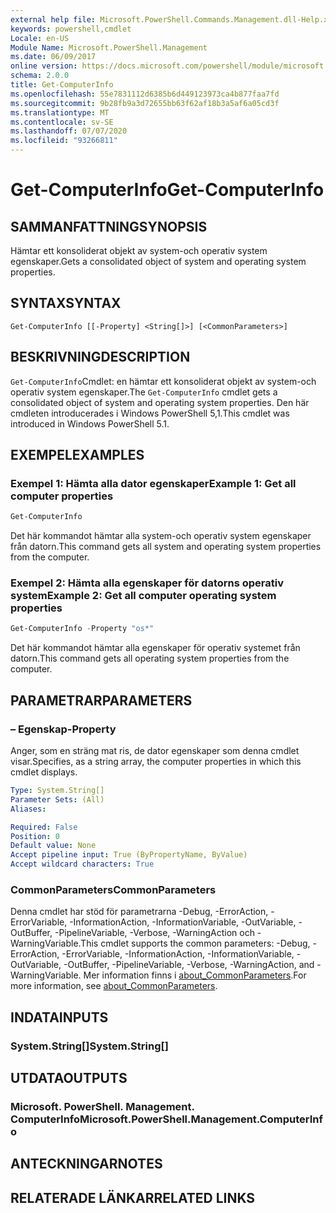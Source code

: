```yaml
---
external help file: Microsoft.PowerShell.Commands.Management.dll-Help.xml
keywords: powershell,cmdlet
Locale: en-US
Module Name: Microsoft.PowerShell.Management
ms.date: 06/09/2017
online version: https://docs.microsoft.com/powershell/module/microsoft.powershell.management/get-computerinfo?view=powershell-6&WT.mc_id=ps-gethelp
schema: 2.0.0
title: Get-ComputerInfo
ms.openlocfilehash: 55e7831112d6385b6d449123973ca4b877faa7fd
ms.sourcegitcommit: 9b28fb9a3d72655bb63f62af18b3a5af6a05cd3f
ms.translationtype: MT
ms.contentlocale: sv-SE
ms.lasthandoff: 07/07/2020
ms.locfileid: "93266811"
---
```

# <span data-ttu-id="b9ace-103">Get-ComputerInfo</span><span class="sxs-lookup"><span data-stu-id="b9ace-103">Get-ComputerInfo</span></span>

## <span data-ttu-id="b9ace-104">SAMMANFATTNING</span><span class="sxs-lookup"><span data-stu-id="b9ace-104">SYNOPSIS</span></span>
<span data-ttu-id="b9ace-105">Hämtar ett konsoliderat objekt av system-och operativ system egenskaper.</span><span class="sxs-lookup"><span data-stu-id="b9ace-105">Gets a consolidated object of system and operating system properties.</span></span>

## <span data-ttu-id="b9ace-106">SYNTAX</span><span class="sxs-lookup"><span data-stu-id="b9ace-106">SYNTAX</span></span>

```
Get-ComputerInfo [[-Property] <String[]>] [<CommonParameters>]
```

## <span data-ttu-id="b9ace-107">BESKRIVNING</span><span class="sxs-lookup"><span data-stu-id="b9ace-107">DESCRIPTION</span></span>

<span data-ttu-id="b9ace-108">`Get-ComputerInfo`Cmdlet: en hämtar ett konsoliderat objekt av system-och operativ system egenskaper.</span><span class="sxs-lookup"><span data-stu-id="b9ace-108">The `Get-ComputerInfo` cmdlet gets a consolidated object of system and operating system properties.</span></span>
<span data-ttu-id="b9ace-109">Den här cmdleten introducerades i Windows PowerShell 5,1.</span><span class="sxs-lookup"><span data-stu-id="b9ace-109">This cmdlet was introduced in Windows PowerShell 5.1.</span></span>

## <span data-ttu-id="b9ace-110">EXEMPEL</span><span class="sxs-lookup"><span data-stu-id="b9ace-110">EXAMPLES</span></span>

### <span data-ttu-id="b9ace-111">Exempel 1: Hämta alla dator egenskaper</span><span class="sxs-lookup"><span data-stu-id="b9ace-111">Example 1: Get all computer properties</span></span>

```powershell
Get-ComputerInfo
```

<span data-ttu-id="b9ace-112">Det här kommandot hämtar alla system-och operativ system egenskaper från datorn.</span><span class="sxs-lookup"><span data-stu-id="b9ace-112">This command gets all system and operating system properties from the computer.</span></span>

### <span data-ttu-id="b9ace-113">Exempel 2: Hämta alla egenskaper för datorns operativ system</span><span class="sxs-lookup"><span data-stu-id="b9ace-113">Example 2: Get all computer operating system properties</span></span>

```powershell
Get-ComputerInfo -Property "os*"
```

<span data-ttu-id="b9ace-114">Det här kommandot hämtar alla egenskaper för operativ systemet från datorn.</span><span class="sxs-lookup"><span data-stu-id="b9ace-114">This command gets all operating system properties from the computer.</span></span>

## <span data-ttu-id="b9ace-115">PARAMETRAR</span><span class="sxs-lookup"><span data-stu-id="b9ace-115">PARAMETERS</span></span>

### <span data-ttu-id="b9ace-116">– Egenskap</span><span class="sxs-lookup"><span data-stu-id="b9ace-116">-Property</span></span>

<span data-ttu-id="b9ace-117">Anger, som en sträng mat ris, de dator egenskaper som denna cmdlet visar.</span><span class="sxs-lookup"><span data-stu-id="b9ace-117">Specifies, as a string array, the computer properties in which this cmdlet displays.</span></span>

```yaml
Type: System.String[]
Parameter Sets: (All)
Aliases:

Required: False
Position: 0
Default value: None
Accept pipeline input: True (ByPropertyName, ByValue)
Accept wildcard characters: True
```

### <span data-ttu-id="b9ace-118">CommonParameters</span><span class="sxs-lookup"><span data-stu-id="b9ace-118">CommonParameters</span></span>

<span data-ttu-id="b9ace-119">Denna cmdlet har stöd för parametrarna -Debug, -ErrorAction, -ErrorVariable, -InformationAction, -InformationVariable, -OutVariable, -OutBuffer, -PipelineVariable, -Verbose, -WarningAction och -WarningVariable.</span><span class="sxs-lookup"><span data-stu-id="b9ace-119">This cmdlet supports the common parameters: -Debug, -ErrorAction, -ErrorVariable, -InformationAction, -InformationVariable, -OutVariable, -OutBuffer, -PipelineVariable, -Verbose, -WarningAction, and -WarningVariable.</span></span> <span data-ttu-id="b9ace-120">Mer information finns i [about_CommonParameters](../Microsoft.PowerShell.Core/About/about_CommonParameters.md).</span><span class="sxs-lookup"><span data-stu-id="b9ace-120">For more information, see [about_CommonParameters](../Microsoft.PowerShell.Core/About/about_CommonParameters.md).</span></span>

## <span data-ttu-id="b9ace-121">INDATA</span><span class="sxs-lookup"><span data-stu-id="b9ace-121">INPUTS</span></span>

### <span data-ttu-id="b9ace-122">System.String[]</span><span class="sxs-lookup"><span data-stu-id="b9ace-122">System.String[]</span></span>

## <span data-ttu-id="b9ace-123">UTDATA</span><span class="sxs-lookup"><span data-stu-id="b9ace-123">OUTPUTS</span></span>

### <span data-ttu-id="b9ace-124">Microsoft. PowerShell. Management. ComputerInfo</span><span class="sxs-lookup"><span data-stu-id="b9ace-124">Microsoft.PowerShell.Management.ComputerInfo</span></span>

## <span data-ttu-id="b9ace-125">ANTECKNINGAR</span><span class="sxs-lookup"><span data-stu-id="b9ace-125">NOTES</span></span>

## <span data-ttu-id="b9ace-126">RELATERADE LÄNKAR</span><span class="sxs-lookup"><span data-stu-id="b9ace-126">RELATED LINKS</span></span>
